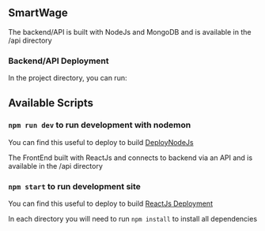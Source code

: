 ## SmartWage

The backend/API is built with NodeJs and MongoDB and is available in the /api directory

### Backend/API Deployment

In the project directory, you can run:

## Available Scripts

### `npm run dev` to run development with nodemon

You can find this useful to deploy to build [DeployNodeJs](https://www.freecodecamp.org/news/deploy-nodejs-app-server-to-production/)

The FrontEnd built with ReactJs and connects to backend via an API and is available in the /api directory

### `npm start` to run development site

You can find this useful to deploy to build [ReactJs Deployment](https://create-react-app.dev/docs/deployment/)

In each directory you will need to run `npm install` to install all dependencies
